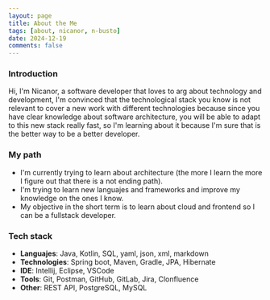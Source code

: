 ```yaml
---
layout: page
title: About the Me
tags: [about, nicanor, n-busto]
date: 2024-12-19
comments: false
---
```


### Introduction

Hi, I'm Nicanor, a software developer that loves to arg about technology and development, I'm convinced that the technological stack you know is not relevant
to cover a new work with different technologies because since you have clear knowledge about software architecture, you will be able to adapt to this new stack
really fast, so I'm learning about it because I'm sure that is the better way to be a better developer.


### My path
- I'm currently trying to learn about architecture (the more I learn the more I figure out that there is a not ending path).
- I'm trying to learn new languajes and frameworks and improve my knowledge on the ones I know.
- My objective in the short term is to learn about cloud and frontend so I can be a fullstack developer.

### Tech stack

-   **Languajes**: Java, Kotlin, SQL, yaml, json, xml, markdown
-   **Technologies**: Spring boot, Maven, Gradle, JPA, Hibernate
-   **IDE**: Intellij, Eclipse, VSCode
-   **Tools**: Git, Postman, GitHub, GitLab, Jira, Clonfluence
-   **Other**: REST API, PostgreSQL, MySQL

